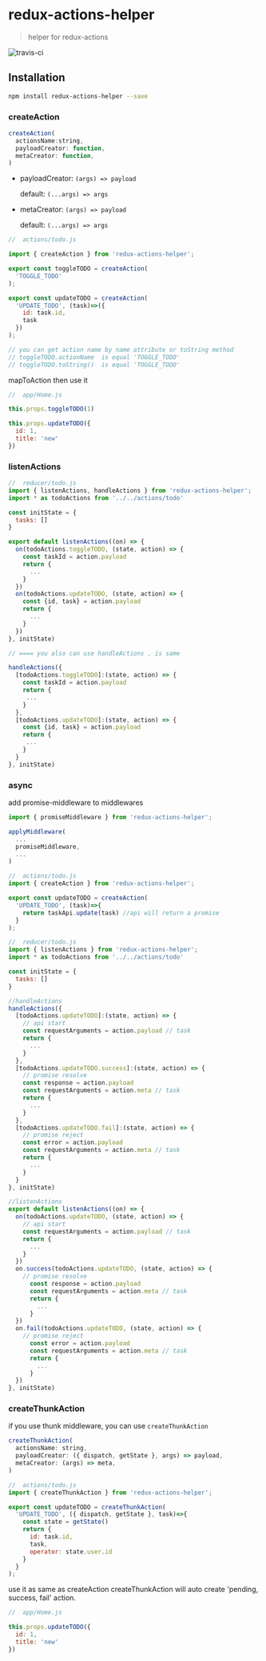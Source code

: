 # redux-actions-helper
> helper for redux-actions

![travis-ci](https://travis-ci.org/ariesjia/redux-actions-helper.svg?branch=master)

## Installation

```bash
npm install redux-actions-helper --save
```

### createAction
```js
createAction(
  actionsName:string,
  payloadCreator: function,
  metaCreator: function,
)
```

- payloadCreator: ```(args) => payload```

  default: ```(...args) => args```
  
  
- metaCreator: ```(args) => payload```

  default: ```(...args) => args```

```js
//  actions/todo.js

import { createAction } from 'redux-actions-helper';

export const toggleTODO = createAction(
  'TOGGLE_TODO'
);

export const updateTODO = createAction(
  'UPDATE_TODO', (task)=>({
    id: task.id,
    task
  })
);

// you can get action name by name attribute or toString method
// toggleTODO.actionName  is equal 'TOGGLE_TODO' 
// toggleTODO.toString()  is equal 'TOGGLE_TODO'

```

mapToAction then use it 
 
```js
//  app/Home.js

this.props.toggleTODO(1)

this.props.updateTODO({
  id: 1,
  title: 'new'
})
```


### listenActions
```js
//  reducer/todo.js
import { listenActions, handleActions } from 'redux-actions-helper';
import * as todoActions from '../../actions/todo'

const initState = {
  tasks: []
}

export default listenActions((on) => {
  on(todoActions.toggleTODO, (state, action) => {
    const taskId = action.payload
    return {
      ...
    }
  })
  on(todoActions.updateTODO, (state, action) => {
    const {id, task} = action.payload
    return {
      ...
    }
  })
}, initState)

// ==== you also can use handleActions , is same

handleActions({
  [todoActions.toggleTODO]:(state, action) => {
    const taskId = action.payload
    return {
     ...
    }
  },
  [todoActions.updateTODO]:(state, action) => {
    const {id, task} = action.payload
    return {
     ...
    }
  }
}, initState)

```


### async

add promise-middleware to middlewares

```js
import { promiseMiddleware } from 'redux-actions-helper';

applyMiddleware(
  ...
  promiseMiddleware,
  ...
)

```

```js
//  actions/todo.js
import { createAction } from 'redux-actions-helper';

export const updateTODO = createAction(
  'UPDATE_TODO', (task)=>{
    return taskApi.update(task) //api will return a promise
  }
);
```

```js
//  reducer/todo.js
import { listenActions } from 'redux-actions-helper';
import * as todoActions from '../../actions/todo'

const initState = {
  tasks: []
}

//handleActions 
handleActions({
  [todoActions.updateTODO]:(state, action) => {
    // api start
    const requestArguments = action.payload // task
    return {
      ...
    }
  },
  [todoActions.updateTODO.success]:(state, action) => {
    // promise resolve
    const response = action.payload
    const requestArguments = action.meta // task
    return {
      ...
    }
  },
  [todoActions.updateTODO.fail]:(state, action) => {
    // promise reject 
    const error = action.payload
    const requestArguments = action.meta // task
    return {
      ...
    }
  }
}, initState)

//listenActions 
export default listenActions((on) => {
  on(todoActions.updateTODO, (state, action) => {
    // api start
    const requestArguments = action.payload // task
    return {
      ...
    }
  })
  on.success(todoActions.updateTODO, (state, action) => {
    // promise resolve
      const response = action.payload
      const requestArguments = action.meta // task
      return {
        ...
      }
  })
  on.fail(todoActions.updateTODO, (state, action) => {
    // promise reject 
      const error = action.payload
      const requestArguments = action.meta // task
      return {
        ...
      }
  })
}, initState)

```


### createThunkAction
if you use thunk middleware, you can use `createThunkAction`

```js
createThunkAction(
  actionsName: string,
  payloadCreator: ({ dispatch, getState }, args) => payload,
  metaCreator: (args) => meta,
)
```

```js
//  actions/todo.js
import { createThunkAction } from 'redux-actions-helper';

export const updateTODO = createThunkAction(
  'UPDATE_TODO', ({ dispatch, getState }, task)=>{
    const state = getState()
    return {
      id: task.id,
      task,
      operator: state.user.id
    }
  }
);
```
use it as same as createAction 
createThunkAction will auto create 'pending, success, fail' action.

```js
//  app/Home.js

this.props.updateTODO({
  id: 1,
  title: 'new'
})
```